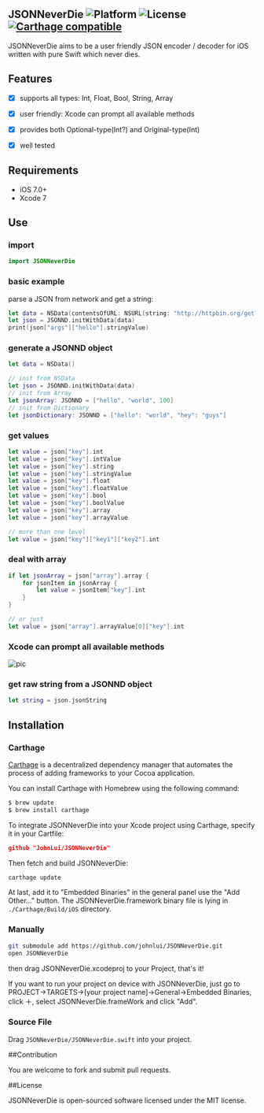 JSONNeverDie ![Platform](https://img.shields.io/cocoapods/p/Kingfisher.svg?style=flat) ![License](https://img.shields.io/cocoapods/l/Kingfisher.svg?style=flat) [![Carthage compatible](https://img.shields.io/badge/Carthage-compatible-4BC51D.svg?style=flat)](https://github.com/Carthage/Carthage)
---------

JSONNeverDie aims to be a user friendly JSON encoder / decoder for iOS written with pure Swift which never dies.

## Features

- [x] supports all types: Int, Float, Bool, String, Array
- [x] user friendly: Xcode can prompt all available methods
- [x] provides both Optional-type(Int?) and Original-type(Int)
- [x] well tested


## Requirements

* iOS 7.0+
* Xcode 7


## Use

### import

```swift
import JSONNeverDie
```

### basic example
parse a JSON from network and get a string:

```swift
let data = NSData(contentsOfURL: NSURL(string: "http://httpbin.org/get?hello=world")!)!
let json = JSONND.initWithData(data)
print(json["args"]["hello"].stringValue)
```

### generate a JSONND object

```swift
let data = NSData()

// init from NSData
let json = JSONND.initWithData(data)
// init from Array
let jsonArray: JSONND = ["hello", "world", 100]
// init from Dictionary
let jsonDictionary: JSONND = ["hello": "world", "hey": "guys"]
```

### get values

```swift
let value = json["key"].int
let value = json["key"].intValue
let value = json["key"].string
let value = json["key"].stringValue
let value = json["key"].float
let value = json["key"].floatValue
let value = json["key"].bool
let value = json["key"].boolValue
let value = json["key"].array
let value = json["key"].arrayValue

// more than one level
let value = json["key"]["key1"]["key2"].int
```

### deal with array

```swift
if let jsonArray = json["array"].array {
    for jsonItem in jsonArray {
        let value = jsonItem["key"].int
    }
}

// or just
let value = json["array"].arrayValue[0]["key"].int
```

### Xcode can prompt all available methods

![pic](http://1.staticonsae.sinaapp.com/images/QQ20150927-1@2x.png)

### get raw string from a JSONND object

```swift
let string = json.jsonString
```


## Installation

### Carthage

[Carthage](https://github.com/Carthage/Carthage) is a decentralized dependency manager that automates the process of adding frameworks to your Cocoa application.

You can install Carthage with Homebrew using the following command:

```bash
$ brew update
$ brew install carthage
```

To integrate JSONNeverDie into your Xcode project using Carthage, specify it in your Cartfile:

```json
github "JohnLui/JSONNeverDie"
```

Then fetch and build JSONNeverDie:

```bash
carthage update
```

At last, add it to "Embedded Binaries" in the general panel use the "Add Other..." button. The JSONNeverDie.framework binary file is lying in `./Carthage/Build/iOS` directory.


### Manually

```bash
git submodule add https://github.com/johnlui/JSONNeverDie.git
open JSONNeverDie
```
then drag JSONNeverDie.xcodeproj to your Project, that's it!

If you want to run your project on device with JSONNeverDie, just go to PROJECT->TARGETS->[your project name]->General->Embedded Binaries, click ＋, select JSONNeverDie.frameWork and click "Add".

### Source File

Drag `JSONNeverDie/JSONNeverDie.swift` into your project.



##Contribution

You are welcome to fork and submit pull requests.

##License

JSONNeverDie is open-sourced software licensed under the MIT license.